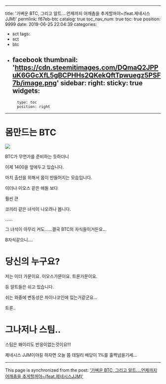 
---
title: '가벼운 BTC,  그리고 알트....언제까지 어깨춤을 추게할꺼야~(feat.제네시스JJM)'
permlink: f67eb-btc
catalog: true
toc_nav_num: true
toc: true
position: 9999
date: 2019-06-25 22:04:39
categories:
- sct
tags:
- sct
- btc
- facebook
thumbnail: 'https://cdn.steemitimages.com/DQmaQ2JPPuK6GGcXfL5gBCPHHs2QKekQftTpwuegz5PSF7b/image.png'
sidebar:
    right:
        sticky: true
widgets:
    -
        type: toc
        position: right
---


# 몸만드는 BTC

![](https://cdn.steemitimages.com/DQmaQ2JPPuK6GGcXfL5gBCPHHs2QKekQftTpwuegz5PSF7b/image.png)



BTC가 무언가를 준비하는 듯하더니


이제 1400을 앞에두고 있습니다.


마치 출산을 위해서 몸이 만들어지는 모습입니다.


이더나 이오스 같은 애들 보다


훨씬 큰


코끼리 같은 녀석이 나오려나 봅니다.


......


그 녀석이 아무리 커도......결국 BTC의 자식들이거든요...


B자식같으니....


# 당신의 누구요?

저는 이더 가문이요. 이오스가문이요. 트론가문이요. 

등 알트들은 쉬고 있습니다.

쉬는 와중에 변동성은 차이나코인에 있는거같군요...

트론..

# 그나저나 스팀..

스팀은 왜이리도 반응이없는것이요!!!

제네시스 JJM이야길 하자면 오늘 쯤 데일리 배당이 1%를 훌쩍넘을기세...

- - -

This page is synchronized from the post: ['가벼운 BTC,  그리고 알트....언제까지 어깨춤을 추게할꺼야~(feat.제네시스JJM)'](https://steemit.com/@virus707/f67eb-btc)

